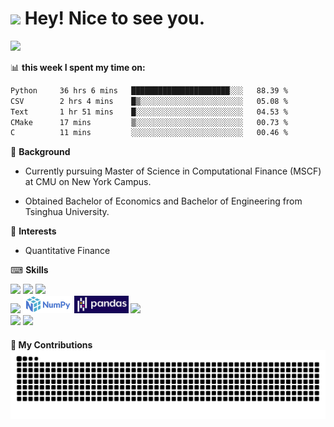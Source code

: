 <h1><img src="https://emojis.slackmojis.com/emojis/images/1531849430/4246/blob-sunglasses.gif?1531849430" width="30"/> Hey! Nice to see you.</h1>


![](https://github-readme-stats.vercel.app/api?username=richards0268)

📊 **this week I spent my time on:**
<!--START_SECTION:waka-->

```txt
Python     36 hrs 6 mins   ██████████████████████░░░   88.39 %
CSV        2 hrs 4 mins    █▒░░░░░░░░░░░░░░░░░░░░░░░   05.08 %
Text       1 hr 51 mins    █░░░░░░░░░░░░░░░░░░░░░░░░   04.53 %
CMake      17 mins         ▒░░░░░░░░░░░░░░░░░░░░░░░░   00.73 %
C          11 mins         ░░░░░░░░░░░░░░░░░░░░░░░░░   00.46 %
```

<!--END_SECTION:waka-->

🤗 **Background**

+ Currently pursuing Master of Science in Computational Finance (MSCF) at CMU on New York Campus. 
    
+ Obtained Bachelor of Economics and Bachelor of Engineering from Tsinghua University.

🎯 **Interests**

+ Quantitative Finance

⌨ **Skills**
  <div align="left">
  <img src="https://img.shields.io/badge/Python-3776AB?style=for-the-badge&logo=python&logoColor=white">
  <img src="https://img.shields.io/badge/Rust-%23000000?style=for-the-badge&logo=rust&logoColor=white">
  <img src="https://img.shields.io/badge/C%2B%2B-00599C?style=for-the-badge&logo=c%2B%2B&logoColor=white">
  </div>

  <div align="left">
  <img src="https://img.shields.io/badge/GIT-E44C30?style=for-the-badge&logo=git&logoColor=white">
  <img src="https://github.com/RichardS0268/RichardS0268/blob/main/logo/numpy.png", height=28px>
  <img src="https://github.com/RichardS0268/RichardS0268/blob/main/logo/pandas.png", height=28px>
  <img src="https://img.shields.io/badge/Pytorch-FF6F00?style=for-the-badge&logo=pytorch&logoColor=white">
  </div>
  

  <div align="left">
  <img src="https://img.shields.io/badge/Linux-FCC624?style=for-the-badge&logo=linux&logoColor=black">
  <img src="https://img.shields.io/badge/Windows-0078D6?style=for-the-badge&logo=windows&logoColor=white">
  </div>
  
#### 🚀 My Contributions<img src="https://raw.githubusercontent.com/richards0268/richards0268/output/github-contribution-grid-snake.svg">
